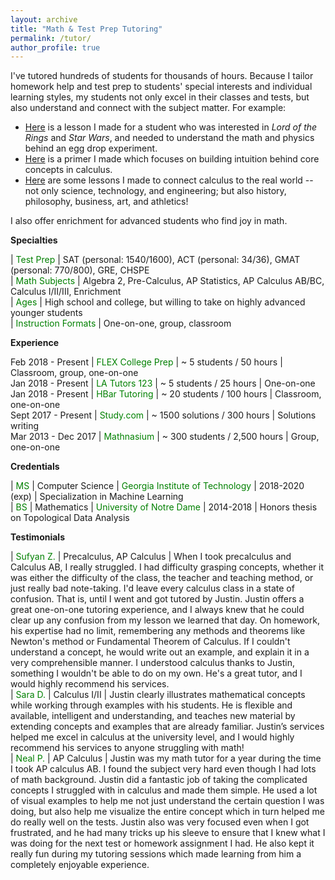 ```yaml
---
layout: archive
title: "Math & Test Prep Tutoring"
permalink: /tutor/
author_profile: true
---
```


I've tutored hundreds of students for thousands of hours. Because I tailor homework help and test prep to students' special interests and individual learning styles, my students not only excel in their classes and tests, but also understand and connect with the subject matter. For example:
<ul><li><font color="blue"><a href="https://jpskycak.github.io/files/jpskycak-ian.pdf">Here</a></font> is a lesson I made for a student who was interested in <i>Lord of the Rings</i> and <i>Star Wars</i>, and needed to understand the math and physics behind an egg drop experiment.</li>  
<li><font color="blue"><a href="https://jpskycak.github.io/files/jpskycak-calc_primer.pdf">Here</a></font> is a primer I made which focuses on building intuition behind core concepts in calculus.</li>  
<li><font color="blue"><a href="https://jpskycak.github.io/files/jpskycak-calc_connections.pdf">Here</a></font> are some lessons I made to connect calculus to the real world -- not only science, technology, and engineering; but also history, philosophy, business, art, and athletics!</li></ul>

I also offer enrichment for advanced students who find joy in math.

<b>Specialties</b>

 | <font color="green">Test Prep</font> | SAT (personal: 1540/1600), ACT (personal: 34/36), GMAT (personal: 770/800), GRE, CHSPE  
 | <font color="green">Math Subjects</font> | Algebra 2, Pre-Calculus, AP Statistics, AP Calculus AB/BC, Calculus I/II/III, Enrichment  
 | <font color="green">Ages</font> | High school and college, but willing to take on highly advanced younger students  
 | <font color="green">Instruction Formats</font> | One-on-one, group, classroom

<b>Experience</b>

Feb 2018 - Present | <font color="green">FLEX College Prep</font> | ~ 5 students / 50 hours | Classroom, group, one-on-one  
Jan 2018 - Present | <font color="green">LA Tutors 123</font> | ~ 5 students / 25 hours | One-on-one  
Jan 2018 - Present | <font color="green">HBar Tutoring</font> | ~ 20 students / 100 hours | Classroom, one-on-one  
Sept 2017 - Present | <font color="green">Study.com</font> | ~ 1500 solutions / 300 hours | Solutions writing    
Mar 2013 - Dec 2017 | <font color="green">Mathnasium</font> | ~ 300 students / 2,500 hours | Group, one-on-one  

<b>Credentials</b>

 | <font color="green">MS</font> | Computer Science | <font color="green">Georgia Institute of Technology</font> | 2018-2020 (exp) | Specialization in Machine Learning  
 | <font color="green">BS</font> | Mathematics | <font color="green">University of Notre Dame</font> | 2014-2018 | Honors thesis on Topological Data Analysis  

<b>Testimonials</b>

 | <font color="green">Sufyan Z.</font> | Precalculus, AP Calculus | When I took precalculus and Calculus AB, I really struggled. I had difficulty grasping concepts, whether it was either the difficulty of the class, the teacher and teaching method, or just really bad note-taking. I'd leave every calculus class in a state of confusion. That is, until I went and got tutored by Justin. Justin offers a great one-on-one tutoring experience, and I always knew that he could clear up any confusion from my lesson we learned that day. On homework, his expertise had no limit, remembering any methods and theorems like Newton's method or Fundamental Theorem of Calculus. If I couldn't understand a concept, he would write out an example, and explain it in a very comprehensible manner. I understood calculus thanks to Justin, something I wouldn't be able to do on my own. He's a great tutor, and I would highly recommend his services.  
 | <font color="green">Sara D.</font> | Calculus I/II | Justin clearly illustrates mathematical concepts while working through examples with his students. He is flexible and available, intelligent and understanding, and teaches new material by extending concepts and examples that are already familiar. Justin’s services helped me excel in calculus at the university level, and I would highly recommend his services to anyone struggling with math!   
 | <font color="green">Neal P.</font> | AP Calculus | Justin was my math tutor for a year during the time I took AP calculus AB. I found the subject very hard even though I had lots of math background. Justin did a fantastic job of taking the complicated concepts I struggled with in calculus and made them simple. He used a lot of visual examples to help me not just understand the certain question I was doing, but also help me visualize the entire concept which in turn helped me do really well on the tests. Justin also was very focused even when I got frustrated, and he had many tricks up his sleeve to ensure that I knew what I was doing for the next test or homework assignment I had. He also kept it really fun during my tutoring sessions which made learning from him a completely enjoyable experience.  
